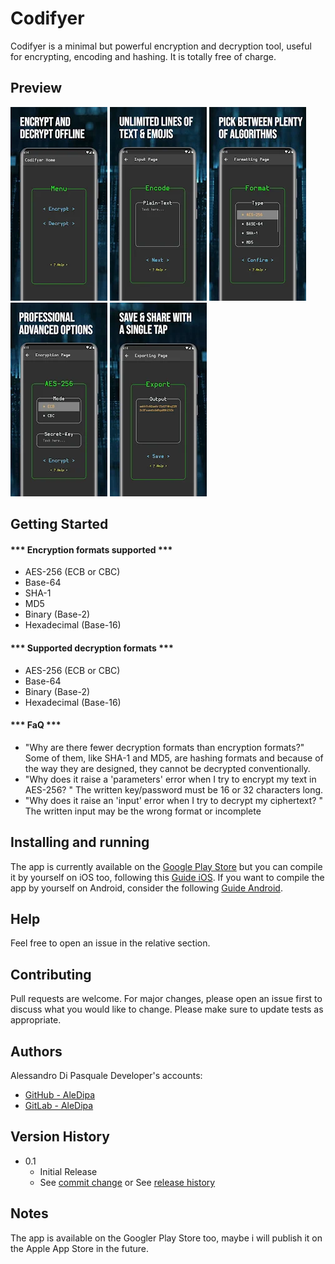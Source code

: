 # Codifyer

Codifyer is a minimal but powerful encryption and decryption tool, useful for encrypting, encoding and hashing. It is totally free of charge.

## Preview
![c1](readme_src/c1.webp)
![c2](readme_src/c2.webp)
![c3](readme_src/c3.webp)
![c4](readme_src/c4.webp)
![c5](readme_src/c5.webp)

## Getting Started

#### *** Encryption formats supported ***
- AES-256 (ECB or CBC)
- Base-64
- SHA-1
- MD5
- Binary (Base-2)
- Hexadecimal (Base-16)

#### *** Supported decryption formats ***
- AES-256 (ECB or CBC)
- Base-64
- Binary (Base-2)
- Hexadecimal (Base-16)

#### *** FaQ ***
- "Why are there fewer decryption formats than encryption formats?"
Some of them, like SHA-1 and MD5, are hashing formats and because of the way they are designed, they cannot be decrypted conventionally.
- "Why does it raise a 'parameters' error when I try to encrypt my text in AES-256? "
The written key/password must be 16 or 32 characters long.
- "Why does it raise an 'input' error when I try to decrypt my ciphertext? "
The written input may be the wrong format or incomplete


## Installing and running

The app is currently available on the [Google Play Store](https://play.google.com/store/apps/details?id=com.dipasquale_alessandro.flutter_codify)
but you can compile it by yourself on iOS too, following this [Guide iOS](https://docs.flutter.dev/deployment/ios).
If you want to compile the app by yourself on Android, consider the following [Guide Android](https://docs.flutter.dev/deployment/android).

## Help
Feel free to open an issue in the relative section.

## Contributing
Pull requests are welcome. For major changes, please open an issue first to discuss what you would like to change.
Please make sure to update tests as appropriate.

## Authors
Alessandro Di Pasquale 
Developer's accounts:
- [GitHub - AleDipa](https://github.com/aledipa)
- [GitLab - AleDipa](https://gitlab.com/AleDipa)


## Version History

* 0.1
    * Initial Release
    * See [commit change](https://github.com/aledipa/Codifyer/commits/main) or See [release history](https://github.com/aledipa/Codifyer/releases/)

## Notes
The app is available on the Googler Play Store too, maybe i will publish it on the Apple App Store in the future.
